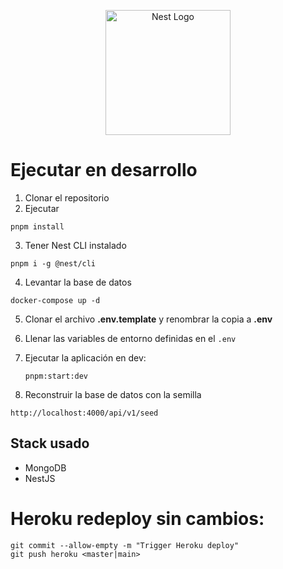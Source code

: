 <p align="center">
  <a href="http://nestjs.com/" target="blank"><img src="https://nestjs.com/img/logo-small.svg" width="200" alt="Nest Logo" /></a>
</p>

# Ejecutar en desarrollo

1. Clonar el repositorio
2. Ejecutar

```
pnpm install
```
3. Tener Nest CLI instalado

```
pnpm i -g @nest/cli
```

4. Levantar la base de datos

```
docker-compose up -d
```

5. Clonar el archivo __.env.template__ y renombrar la copia a __.env__
6. Llenar las variables de entorno definidas en el ```.env```
7. Ejecutar la aplicación en dev:
   ```
   pnpm:start:dev
   ```


8. Reconstruir la base de datos con la semilla

```
http://localhost:4000/api/v1/seed
```

## Stack usado
* MongoDB
* NestJS

# Heroku redeploy sin cambios:
```
git commit --allow-empty -m "Trigger Heroku deploy"
git push heroku <master|main>
``` 